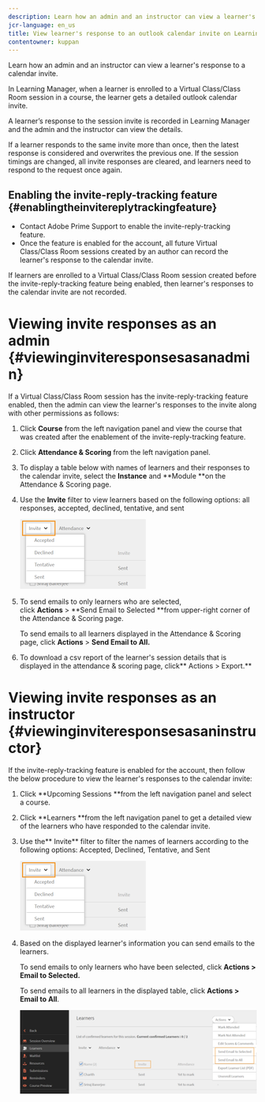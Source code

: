 ```yaml
---
description: Learn how an admin and an instructor can view a learner's response to a calendar invite.
jcr-language: en_us
title: View learner's response to an outlook calendar invite on Learning Manager
contentowner: kuppan
---
```

Learn how an admin and an instructor can view a learner's response to a calendar invite.

In Learning Manager, when a learner is enrolled to a Virtual Class/Class Room session in a course, the learner gets a detailed outlook calendar invite.&nbsp;

A learner’s response to the session invite is recorded in Learning Manager and the admin and the instructor can view the details.&nbsp;

If a learner responds to the same invite more than once, then the latest response is considered and overwrites the previous one. If the session timings are changed, all invite responses are cleared, and learners need to respond to the request once again.

## Enabling the invite-reply-tracking feature {#enablingtheinvitereplytrackingfeature}

* Contact Adobe Prime Support&nbsp;to enable the invite-reply-tracking feature.&nbsp;
* Once the feature is enabled for the account, all future Virtual Class/Class Room sessions created by an author can record the learner's response to the calendar invite.

If learners are enrolled to a Virtual Class/Class Room session created before the invite-reply-tracking feature being enabled, then learner's responses to the calendar invite are not recorded.

# Viewing invite responses as an admin {#viewinginviteresponsesasanadmin}

If a Virtual Class/Class Room session has the invite-reply-tracking feature enabled, then the admin can view the learner's responses to the invite along with other permissions as follows:

1. Click&nbsp;**Course**&nbsp;from the left navigation panel and view the course that was created after the enablement of the invite-reply-tracking feature.
1. Click **Attendance & Scoring**&nbsp;from the left navigation panel.
1. To display a table below with names of learners and their responses to the calendar invite, select the&nbsp;**Instance**&nbsp;and&nbsp;**Module&nbsp;**on the Attendance & Scoring page.
1. Use the **Invite** filter to view learners based on the following options: all responses, accepted, declined, tentative, and sent

   ![](assets/invite-filter.png)

1. To send emails to only learners who are selected, click&nbsp;**Actions**&nbsp;>&nbsp;**Send Email to Selected&nbsp;**from upper-right corner of the Attendance & Scoring page.&nbsp;

   To send emails to all learners displayed in the Attendance & Scoring page, click&nbsp;**Actions**&nbsp;>&nbsp;**Send Email to All.**

1. To download a csv report of the learner's session details that is displayed in the attendance & scoring page, click**&nbsp;Actions > Export.**

# Viewing invite responses as an instructor {#viewinginviteresponsesasaninstructor}

If the invite-reply-tracking feature is enabled for the account, then follow the below procedure to view the learner's responses to the calendar invite:

1. Click **Upcoming Sessions **from the left navigation panel and select a course.
1. Click&nbsp;**Learners **from the left navigation panel to get a detailed view of the learners who have responded to the calendar invite.
1. Use the** Invite** filter to filter the names of learners according to the following options: Accepted, Declined, Tentative, and Sent

   ![](assets/invite-filter.png)

1. Based on the displayed learner's information you can send emails to the learners.

   To send emails to only learners who have been selected, click&nbsp;**Actions > Email to Selected.&nbsp;**

   To send emails to all learners in the displayed table, click&nbsp;**Actions > Email to All**.

   ![](assets/instructor-actions1.png)

